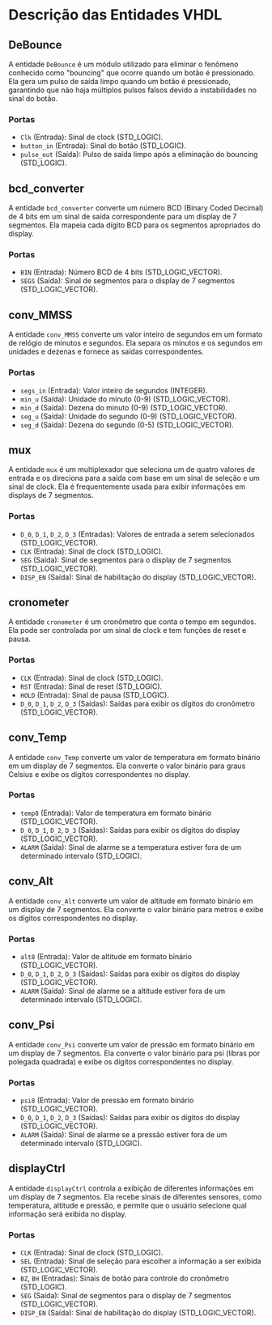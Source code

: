 # Descrição das Entidades VHDL

## DeBounce

A entidade `DeBounce` é um módulo utilizado para eliminar o fenômeno conhecido como "bouncing" que ocorre quando um botão é pressionado. Ela gera um pulso de saída limpo quando um botão é pressionado, garantindo que não haja múltiplos pulsos falsos devido a instabilidades no sinal do botão.

### Portas
- `Clk` (Entrada): Sinal de clock (STD_LOGIC).
- `button_in` (Entrada): Sinal do botão (STD_LOGIC).
- `pulse_out` (Saída): Pulso de saída limpo após a eliminação do bouncing (STD_LOGIC).

## bcd_converter

A entidade `bcd_converter` converte um número BCD (Binary Coded Decimal) de 4 bits em um sinal de saída correspondente para um display de 7 segmentos. Ela mapeia cada dígito BCD para os segmentos apropriados do display.

### Portas
- `BIN` (Entrada): Número BCD de 4 bits (STD_LOGIC_VECTOR).
- `SEGS` (Saída): Sinal de segmentos para o display de 7 segmentos (STD_LOGIC_VECTOR).

## conv_MMSS

A entidade `conv_MMSS` converte um valor inteiro de segundos em um formato de relógio de minutos e segundos. Ela separa os minutos e os segundos em unidades e dezenas e fornece as saídas correspondentes.

### Portas
- `segs_in` (Entrada): Valor inteiro de segundos (INTEGER).
- `min_u` (Saída): Unidade do minuto (0-9) (STD_LOGIC_VECTOR).
- `min_d` (Saída): Dezena do minuto (0-9) (STD_LOGIC_VECTOR).
- `seg_u` (Saída): Unidade do segundo (0-9) (STD_LOGIC_VECTOR).
- `seg_d` (Saída): Dezena do segundo (0-5) (STD_LOGIC_VECTOR).

## mux

A entidade `mux` é um multiplexador que seleciona um de quatro valores de entrada e os direciona para a saída com base em um sinal de seleção e um sinal de clock. Ela é frequentemente usada para exibir informações em displays de 7 segmentos.

### Portas
- `D_0`, `D_1`, `D_2`, `D_3` (Entradas): Valores de entrada a serem selecionados (STD_LOGIC_VECTOR).
- `CLK` (Entrada): Sinal de clock (STD_LOGIC).
- `SEG` (Saída): Sinal de segmentos para o display de 7 segmentos (STD_LOGIC_VECTOR).
- `DISP_EN` (Saída): Sinal de habilitação do display (STD_LOGIC_VECTOR).

## cronometer

A entidade `cronometer` é um cronômetro que conta o tempo em segundos. Ela pode ser controlada por um sinal de clock e tem funções de reset e pausa.

### Portas
- `CLK` (Entrada): Sinal de clock (STD_LOGIC).
- `RST` (Entrada): Sinal de reset (STD_LOGIC).
- `HOLD` (Entrada): Sinal de pausa (STD_LOGIC).
- `D_0`, `D_1`, `D_2`, `D_3` (Saídas): Saídas para exibir os dígitos do cronômetro (STD_LOGIC_VECTOR).

## conv_Temp

A entidade `conv_Temp` converte um valor de temperatura em formato binário em um display de 7 segmentos. Ela converte o valor binário para graus Celsius e exibe os dígitos correspondentes no display.

### Portas
- `temp8` (Entrada): Valor de temperatura em formato binário (STD_LOGIC_VECTOR).
- `D_0`, `D_1`, `D_2`, `D_3` (Saídas): Saídas para exibir os dígitos do display (STD_LOGIC_VECTOR).
- `ALARM` (Saída): Sinal de alarme se a temperatura estiver fora de um determinado intervalo (STD_LOGIC).

## conv_Alt

A entidade `conv_Alt` converte um valor de altitude em formato binário em um display de 7 segmentos. Ela converte o valor binário para metros e exibe os dígitos correspondentes no display.

### Portas
- `alt8` (Entrada): Valor de altitude em formato binário (STD_LOGIC_VECTOR).
- `D_0`, `D_1`, `D_2`, `D_3` (Saídas): Saídas para exibir os dígitos do display (STD_LOGIC_VECTOR).
- `ALARM` (Saída): Sinal de alarme se a altitude estiver fora de um determinado intervalo (STD_LOGIC).

## conv_Psi

A entidade `conv_Psi` converte um valor de pressão em formato binário em um display de 7 segmentos. Ela converte o valor binário para psi (libras por polegada quadrada) e exibe os dígitos correspondentes no display.

### Portas
- `psi8` (Entrada): Valor de pressão em formato binário (STD_LOGIC_VECTOR).
- `D_0`, `D_1`, `D_2`, `D_3` (Saídas): Saídas para exibir os dígitos do display (STD_LOGIC_VECTOR).
- `ALARM` (Saída): Sinal de alarme se a pressão estiver fora de um determinado intervalo (STD_LOGIC).

## displayCtrl

A entidade `displayCtrl` controla a exibição de diferentes informações em um display de 7 segmentos. Ela recebe sinais de diferentes sensores, como temperatura, altitude e pressão, e permite que o usuário selecione qual informação será exibida no display.

### Portas
- `CLK` (Entrada): Sinal de clock (STD_LOGIC).
- `SEL` (Entrada): Sinal de seleção para escolher a informação a ser exibida (STD_LOGIC_VECTOR).
- `BZ`, `BH` (Entradas): Sinais de botão para controle do cronômetro (STD_LOGIC).
- `SEG` (Saída): Sinal de segmentos para o display de 7 segmentos (STD_LOGIC_VECTOR).
- `DISP_EN` (Saída): Sinal de habilitação do display (STD_LOGIC_VECTOR).
